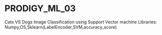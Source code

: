 # PRODIGY_ML_03
Cats VS Dogs Image Classification using Support Vector machine 
Libraries:
Numpy,OS,Sklearn(LabelEncoder,SVM,accuracy_score)
